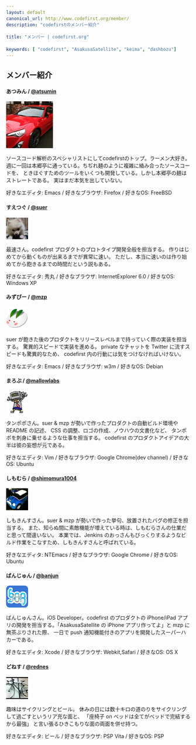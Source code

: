 ```yaml
---
layout: default
canonical_url: http://www.codefirst.org/member/
description: "codefirstのメンバー紹介"

title: "メンバー | codefirst.org"

keywords: [ "codefirst", "AsakusaSatellite", "keima", "dashbozu"]
---
```

## メンバー紹介
#### あつみん / [@atsumin](http://twitter.com/atsumin)

<div><img src="imgs/icons/atsumin.png" class="icon"></div>

ソースコード解析のスペシャリストにしてcodefirstのトップ。ラーメン大好き。
週に一回は本郷亭に通っている。ちぢれ麺のように複雑に絡み合ったソースコードを、
ときほぐすためのツールをいくつも開発している。しかし本郷亭の麺はストレートである。
実はまだ本気を出していない。

好きなエディタ: Emacs / 好きなブラウザ: Firefox / 好きなOS: FreeBSD

#### すえつぐ / [@suer](http://twitter.com/suer)

<div><img src="imgs/icons/suer.png" class="icon"></div>

最速さん。codefirst プロダクトのプロトタイプ開発全般を担当する。
作りはじめてから動くものが出来るまでが異常に速い。
ただし、本当に速いのは作り始めてから飽きるまでの時間だという説もある。

好きなエディタ: 秀丸 / 好きなブラウザ: InternetExplorer 6.0 / 好きなOS: Windows XP

#### みずぴー / [@mzp](http://twitter.com/mzp)

<div><img src="imgs/icons/mzp.png" class="icon"></div>

suer が飽きた後のプロダクトをリリースレベルまで持っていく際の実装を担当する。
驚異的スピードで実装を進める。
private なチャットを Twitter に流すスピードも驚異的なため、
codefirst 内の行動には気をつけなければいけない。

好きなエディタ: Emacs / 好きなブラウザ: w3m / 好きなOS: Debian

#### まろぶ / [@mallowlabs](http://twitter.com/mallowlabs)

<div><img src="imgs/icons/mallowlabs.png" class="icon"></div>

タンポポさん。suer &amp; mzp が勢いで作ったプロダクトの自動ビルド環境や README の記述、
CSS の調整、ロゴの作成、ノウハウの文書化など、
タンポポを刺身に乗せるような仕事を担当する。
codefirst のプロダクトアイデアの大半は彼の妄想が元である。

好きなエディタ: Vim / 好きなブラウザ: Google Chrome(dev channel) / 好きなOS: Ubuntu

#### しもむら / [@shimomura1004](http://twitter.com/shimomura1004)

<div><img src="imgs/icons/shimomura1004.png" class="icon"></div>

しもきんすさん。suer &amp; mzp が勢いで作った挙句、放置されたバグの修正を担当する。
また、知らぬ間に素敵機能が増えている時は、しもむらさんの仕業だと思って間違いない。
本業では、Jenkins のおっさんもびっくりするようなビルド作業をこなすため、しもきんすさんと呼ばれている。

好きなエディタ: NTEmacs / 好きなブラウザ: Google Chrome / 好きなOS: Ubuntu

#### ばんじゅん / [@banjun](http://twitter.com/banjun)

<div><img src="imgs/icons/banjun.png" class="icon"></div>

ばんじゅんさん。iOS Developer。codefirst のプロダクトの
iPhone/iPad アプリの開発を担当する。「AsakusaSatellite の
iPhone アプリ作ってよ」と mzp に無茶ぶりされた際、
一日で push 通知機能付きのアプリを開発したスーパーハカーである。

好きなエディタ: Xcode / 好きなブラウザ: Webkit,Safari / 好きなOS: OS X

#### どねす / [@rednes](http://twitter.com/rednes)

<div><img src="imgs/icons/rednes.png" class="icon"></div>

趣味はサイクリングとビール。
休みの日には数十キロの道のりをサイクリングして過ごすというリア充な面と、
「座椅子 on ベッドは全てがベッドで完結するから最強」
と言い張るひきこもりな面の両面を併せ持つ。

好きなエディタ: ビール / 好きなブラウザ: PSP Vita / 好きなOS: PSP
